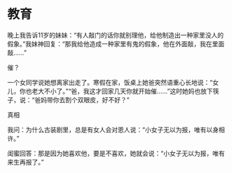 # 教育

晚上我告诉11岁的妹妹：“有人敲门的话你就别理他，给他制造出一种家里没人的假象。”我妹神回复：“那我给他造成一种家里有鬼的假象，他在外面敲，我在里面敲……” 

催？ 

一个女同学说她想离家出走了。寒假在家，饭桌上她爸突然语重心长地说：“女儿，你也老大不小了。”“爸，我这才回家几天你就开始催……”这时她妈也放下筷子，说：“爸妈带你去割个双眼皮，好不好？” 

真相 

我问：为什么古装剧里，总是有女人会对恩人说：“小女子无以为报，唯有以身相许。” 

闺蜜回答：那是因为她喜欢他，要是不喜欢，她就会说：“小女子无以为报，唯有来生再报了。”